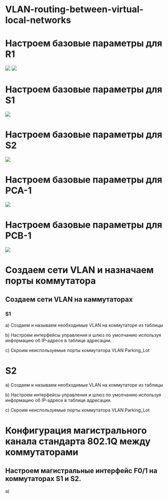 # VLAN-routing-between-virtual-local-networks
# Настроем базовые параметры для R1

![](https://github.com/iGORnetwork/VLAN-routing-between-virtual-local-networks/blob/main/image/Screenshot_1.png)
![](https://github.com/iGORnetwork/VLAN-routing-between-virtual-local-networks/blob/main/image/Screenshot_2.png)

# Настроем базовые параметры для S1

![](https://github.com/iGORnetwork/VLAN-routing-between-virtual-local-networks/blob/main/image/Screenshot_3.png)

# Настроем базовые параметры для S2

![](https://github.com/iGORnetwork/VLAN-routing-between-virtual-local-networks/blob/main/image/Screenshot_4.png)

# Настроем базовые параметры для PCA-1

![](https://github.com/iGORnetwork/VLAN-routing-between-virtual-local-networks/blob/main/image/Screenshot_5.png)

# Настроем базовые параметры для PCB-1

![](https://github.com/iGORnetwork/VLAN-routing-between-virtual-local-networks/blob/main/image/Screenshot_6.png)

# Создаем сети VLAN и назначаем порты коммутатора
## Создаем сети VLAN на каммутаторах 
### S1
a) Создаем и называем необходимые VLAN на коммутаторе из таблицы 



b) Настроем интерфейсы управления и шлюз по умолчанию используя информацию об IP-адресе в таблице адресации. 



c) Скроим неиспользуемые порты коммутатора VLAN Parking_Lot



# S2
a) Создаем и называем необходимые VLAN на коммутаторе из таблицы 



b) Настроем интерфейсы управления и шлюз по умолчанию используя информацию об IP-адресе в таблице адресации. 





c) Скроим неиспользуемые порты коммутатора VLAN Parking_Lot



# Конфигурация магистрального канала стандарта 802.1Q между коммутаторами
## Настроем магистральные интерфейс F0/1 на коммутаторах S1 и S2.
a) 







